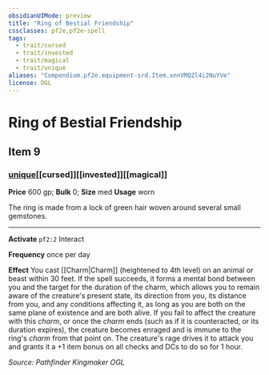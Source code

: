 ```yaml
---
obsidianUIMode: preview
title: "Ring of Bestial Friendship"
cssclasses: pf2e,pf2e-spell
tags:
  - trait/cursed
  - trait/invested
  - trait/magical
  - trait/unique
aliases: "Compendium.pf2e.equipment-srd.Item.xnnVMQZl4i2NuYVe"
license: OGL
---
```

# Ring of Bestial Friendship
## Item 9
### [unique](unique.md "Unique Rarity Trait")[[cursed]][[invested]][[magical]]


**Price** 600 gp; 
**Bulk** 0; **Size** med
**Usage** worn

The ring is made from a lock of green hair woven around several small gemstones.

* * *

**Activate** `pf2:2` Interact

**Frequency** once per day

**Effect** You cast [[Charm|Charm]] (heightened to 4th level) on an animal or beast within 30 feet. If the spell succeeds, it forms a mental bond between you and the target for the duration of the charm, which allows you to remain aware of the creature's present state, its direction from you, its distance from you, and any conditions affecting it, as long as you are both on the same plane of existence and are both alive. If you fail to affect the creature with this _charm_, or once the _charm_ ends (such as if it is counteracted, or its duration expires), the creature becomes enraged and is immune to the ring's _charm_ from that point on. The creature's rage drives it to attack you and grants it a +1 item bonus on all checks and DCs to do so for 1 hour.

*Source: Pathfinder Kingmaker*
*OGL*